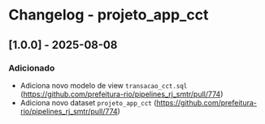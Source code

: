 # Changelog - projeto_app_cct

## [1.0.0] - 2025-08-08

### Adicionado

- Adiciona novo modelo de view `transacao_cct.sql` (https://github.com/prefeitura-rio/pipelines_rj_smtr/pull/774)
- Adiciona novo dataset `projeto_app_cct` (https://github.com/prefeitura-rio/pipelines_rj_smtr/pull/774)